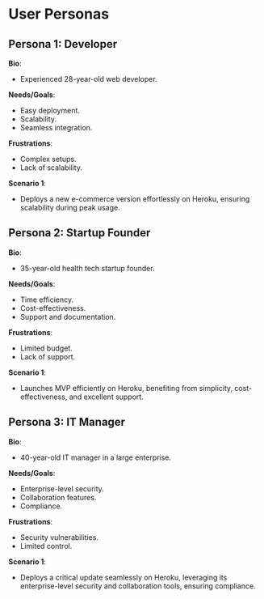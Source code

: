# User Personas

## Persona 1: Developer

**Bio**:

- Experienced 28-year-old web developer.

**Needs/Goals**:

- Easy deployment.
- Scalability.
- Seamless integration.

**Frustrations**:

- Complex setups.
- Lack of scalability.

**Scenario 1**:

- Deploys a new e-commerce version effortlessly on Heroku, ensuring scalability
  during peak usage.

## Persona 2: Startup Founder

**Bio**:

- 35-year-old health tech startup founder.

**Needs/Goals**:

- Time efficiency.
- Cost-effectiveness.
- Support and documentation.

**Frustrations**:

- Limited budget.
- Lack of support.

**Scenario 1**:

- Launches MVP efficiently on Heroku, benefiting from simplicity,
  cost-effectiveness, and excellent support.

## Persona 3: IT Manager

**Bio**:

- 40-year-old IT manager in a large enterprise.

**Needs/Goals**:

- Enterprise-level security.
- Collaboration features.
- Compliance.

**Frustrations**:

- Security vulnerabilities.
- Limited control.

**Scenario 1**:

- Deploys a critical update seamlessly on Heroku, leveraging its
  enterprise-level security and collaboration tools, ensuring compliance.
